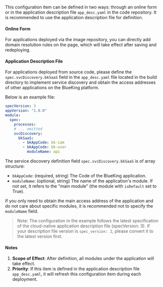 This configuration item can be defined in two ways: through an online form or in the application description file `app_desc.yaml` in the code repository. It is recommended to use the application description file for definition.

#### Online Form

For applications deployed via the image repository, you can directly add domain resolution rules on the page, which will take effect after saving and redeploying.

#### Application Description File

For applications deployed from source code, please define the `spec.svcDiscovery.bkSaaS` field in the `app_desc.yaml` file located in the build directory to implement service discovery and obtain the access addresses of other applications on the BlueKing platform.

Below is an example file:
```yaml
specVersion: 3
appVersion: "1.0.0"
module:
  spec:
    processes:
    # ... omitted
    svcDiscovery:
      bkSaaS:
        - bkAppCode: bk-iam
        - bkAppCode: bk-user
          moduleName: api
```

The service discovery definition field `spec.svcDiscovery.bkSaaS` is of array structure:
- `bkAppCode`: (required, string) The Code of the BlueKing application.
- `moduleName`: (optional, string) The name of the application's module. If not set, it refers to the "main module" (the module with `isDefault` set to True).

If you only need to obtain the main access address of the application and do not care about specific modules, it is recommended not to specify the `moduleName` field.

> Note: The configuration in the example follows the latest specification of the cloud-native application description file (specVersion: 3). If your description file version is `spec_version: 2`, please convert it to the latest version first.

#### Notes

1. **Scope of Effect**: After definition, all modules under the application will take effect.
2. **Priority**: If this item is defined in the application description file `app_desc.yaml`, it will refresh this configuration item during each deployment.